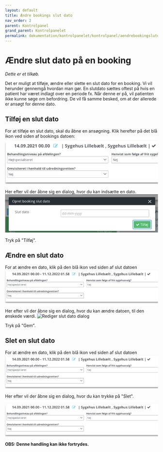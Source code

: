 ```yaml
---
layout: default
title: Ændre bookings slut dato
nav_order: 2
parent: Kontrolpanel
grand_parent: Kontrolpanelet
permalink: dokumentation/kontrolpanelet/kontrolpanel/aendrebookingslutdato
---
```


# Ændre slut dato på en booking

_Dette er et tilkøb._

Det er muligt at tilføje, ændre eller slette en slut dato for en booking. Vi vil herunder gennemgå hvordan man gør.
En slutdato sættes oftest på hvis en patient har været indlagt over en periode fx. Når denne er på, vil patienten ikke kunne søge om befordring.
De vil få samme besked, om at der allerede er ansøgt for denne dato.

## Tilføj en slut dato

For at tilføje en slut dato, skal du åbne en ansøgning. Klik herefter på det blå ikon ved siden af bookings datoen:
![Opret slut dato](/assets/documentation/booking_end_date_create.png)

Her efter vil der åbne sig en dialog, hvor du kan indsætte en dato.
![Opret slut dato dialog](/assets/documentation/booking_end_date_create_dialog.png)

Tryk på "Tilføj".

## Ændre en slut dato

For at ændre en dato, klik på den blå ikon ved siden af slut datoen
![Rediger slut dato](/assets/documentation/booking_end_date_edit.png)

Her efter vil der åbne sig en dialog, hvor du kan ændre datoen, til den ønskede værdi.
![Rediger slut dato dialog](/assets/documentation/booking_end_date_edit_editpng)

Tryk på "Gem".

## Slet en slut dato

For at ændre en dato, klik på den blå ikon ved siden af slut datoen
![Slet slut dato](/assets/documentation/booking_end_date_edit.png)

Her efter vil der åbne sig en dialog, hvor du kan trykke på "Slet".

![Slet slut dato dialog](/assets/documentation/booking_end_date_edit.png)

**OBS: Denne handling kan ikke fortrydes.**
